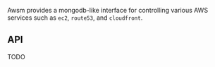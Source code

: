 Awsm provides a mongodb-like interface for controlling various AWS services such as `ec2`, `route53`, and `cloudfront`.

## API

TODO